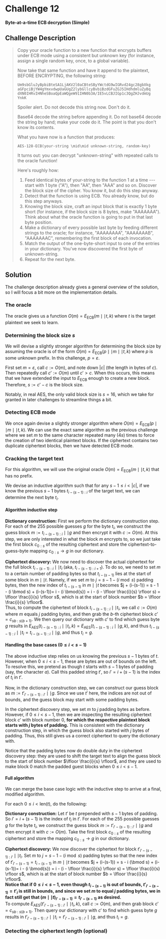 # Challenge 12

**Byte-at-a-time ECB decryption (Simple)**

## Challenge Description

> Copy your oracle function to a new function that encrypts buffers under ECB mode using a consistent but unknown key (for instance, assign a single random key, once, to a global variable).
> 
> Now take that same function and have it append to the plaintext, BEFORE ENCRYPTING, the following string:
> 
> ```
> Um9sbGluJyBpbiBteSA1LjAKV2l0aCBteSByYWctdG9wIGRvd24gc28gbXkg
> aGFpciBjYW4gYmxvdwpUaGUgZ2lybGllcyBvbiBzdGFuZGJ5IHdhdmluZyBq
> dXN0IHRvIHNheSBoaQpEaWQgeW91IHN0b3A/IE5vLCBJIGp1c3QgZHJvdmUg
> YnkK
> ```
>
> Spoiler alert.
> Do not decode this string now. Don't do it.
> 
> Base64 decode the string before appending it. Do not base64 decode the string by hand; make your code do it. The point is that you don't know its contents.
> 
> What you have now is a function that produces:
> 
> `AES-128-ECB(your-string \mid\mid unknown-string, random-key)`
>
> It turns out: you can decrypt "unknown-string" with repeated calls to the oracle function!
> 
> Here's roughly how:
> 
> 1. Feed identical bytes of your-string to the function 1 at a time --- start with 1 byte ("A"), then "AA", then "AAA" and so on. Discover the block size of the cipher. You know it, but do this step anyway.
> 2. Detect that the function is using ECB. You already know, but do this step anyways.
> 3. Knowing the block size, craft an input block that is exactly 1 byte short (for instance, if the block size is 8 bytes, make "AAAAAAA"). Think about what the oracle function is going to put in that last byte position.
> 4. Make a dictionary of every possible last byte by feeding different strings to the oracle; for instance, "AAAAAAAA", "AAAAAAAB", "AAAAAAAC", remembering the first block of each invocation.
> 5. Match the output of the one-byte-short input to one of the entries in your dictionary. You've now discovered the first byte of unknown-string.
> 6. Repeat for the next byte.

## Solution

The challenge description already gives a general overview of the solution, so I will focus a bit more on the implementation details.

### The oracle

The oracle gives us a function $`O(m) = E_\text{ECB}(m \mid\mid t, k)`$ where $`t`$ is the target plaintext we seek to learn.

### Determining the block size $`s`$

We will devise a slightly stronger algorithm for determining the block size by assuming the oracle is of the form $`O(m) = E_\text{ECB}(p \mid\mid m \mid\mid t, k)`$ where $`p`$ is some unknown prefix. In this challenge, $`p = \varepsilon`$.

First set $`m = \varepsilon`$, call $`c := O(m)`$, and note down $`|c|`$ (the length in bytes of $`c`$). Then repeatedly call $`c' := O(m)`$ until $`c' > c`$. When this occurs, this means that we have extended the input to $`E_\text{ECB}`$ enough to create a new block. Therefore, $`s := c' - c`$ is the block size.

Notably, in real AES, the only valid block size is $`s = 16`$, which we take for granted in later challenges to streamline things a bit.

### Detecting ECB mode

We once again devise a slightly stronger algorithm where $`O(m) = E_\text{ECB}(p \mid\mid m \mid\mid t, k)`$. We can use the exact same algorithm as the previous challenge where we set $`m`$ to the same character repeated many ($`4s`$) times to force the creation of two identical plaintext blocks. If the ciphertext contains two duplicate ciphertext blocks, then we have detected ECB mode.

### Cracking the target text

For this algorithm, we will use the original oracle $`O(m) = E_\text{ECB}(m \mid\mid t, k)`$ that has no prefix.

We devise an inductive algorithm such that for any $`s - 1 \leq i < |c|`$, if we know the previous $`s-1`$ bytes $`t_{i-(s-1) ~:~ i}`$ of the target text, we can determine the next byte $`t_i`$.

#### Algorithm inductive step

**Dictionary construction:** First we perform the dictionary construction step. For each of the 255 possible guesses $`g`$ for the byte $`t_i`$, we construct the guess block $`m := t_{i-(s-1) ~:~ i} \mid\mid g`$ and then encrypt it with $`c := O(m)`$. At this step, we are only interested in what the block $`m`$ encrypts to, so we just take the first block $`c_{0:s}`$ of the resulting ciphertext and store the ciphertext-to-guess-byte mapping $`c_{0:s} \to g`$ in our dictionary.

**Ciphertext discovery:** We now need to discover the actual ciphertext for the full block $`t_{i-(s-1) ~:~ i} \mid\mid t_i`$ (aka, $`t_{i-(s-1) ~:~ i+1}`$). To do so, we need to set $`m`$ to a certain number of padding bytes so that $`t_{i-(s-1)}`$ lies at the start of some block in $`m \mid\mid t`$. Namely, if we set $`m`$ to $`j = s - 1 - (i \bmod s)`$ padding bytes, then the new index of $`t_{i-(s-1)}`$ in $`m \mid\mid t`$ becomes $`j + (i-(s-1)) = s - 1 - (i \bmod s) + (i-(s-1))= i - (i \bmod{s}) = i - (i - \lfloor \frac{i}{s} \rfloor s) = \lfloor \frac{i}{s} \rfloor s`$, which is at the start of block number $`b = \lfloor \frac{i}{s} \rfloor`$. \
Thus, to compute the ciphertext of block $`t_{i-(s-1) ~:~ i} \mid\mid t_i`$, we call $`c := O(m)`$ where $`m`$ equals $`j`$ padding bytes, and then grab the $`b`$-th ciphertext block $`c' = c_{s b ~:~ s (b+1)}`$. We then query our dictionary with $`c'`$ to find which guess byte $`g`$ results in $`E_\text{AES}(t_{i-(s-1) ~:~ i} \mid\mid t_i, k) = E_\text{AES}(t_{i-(s-1) ~:~ i} \mid\mid g, k)`$, and thus $`t_{i-(s-1) ~:~ i} \mid\mid t_i = t_{i-(s-1) ~:~ i} \mid\mid g`$, and thus $`t_i = g`$.

#### Handling the base cases ($`0 \leq i < s-1`$)

The above inductive step relies on us knowing the previous $`s-1`$ bytes of $`t`$. However, when $`0 \leq i < s-1`$, these are bytes are out of bounds on the left. To resolve this, we pretend as though $`t`$ starts with $`s-1`$ bytes of padding (say, the character $`a`$). Call this padded string $`t'`$, so $`i' = i + (s-1)`$ is the index of $`t_i`$ in $`t'`$.

Now, in the dictionary construction step, we can construct our guess block as $`m := t'_{i'-(s-1) ~:~ i'} \mid\mid g`$. Since we use $`t'`$ here, the indices are not out of bounds, and the guess block may start with some padding bytes.

In the ciphertext discovery step, we set $`m`$ to $`j`$ padding bytes as before. However, if $`0 \leq i < s-1`$, then we are inspecting the resulting ciphertext block $`c'`$ with block number 0, **for which the respective plaintext block starts with $`j`$ bytes of padding.** This is consistent with the dictionary construction step, in which the guess block also started with $`j`$ bytes of padding. Thus, this still gives us a correct ciphertext to query the dictionary with.

Notice that the padding bytes now do double duty in the ciphertext discovery step: they are used to shift the target text to align the guess block to the start of block number $`\lfloor \frac{i}{s} \rfloor`$, and they are used to make block 0 match the padded guest blocks when $`0 \leq i < s-1`$.

#### Full algorithm

We can merge the base case logic with the inductive step to arrive at a final, modified algorithm.

For each $`0 \leq i < \text{len}(t)`$, do the following:

**Dictionary construction:** Let $`t'`$ be $`t`$ prepended with $`s-1`$ bytes of padding. So $`i' = i + (s-1)`$ is the index of $`t_i`$ in $`t'`$. For each of the 255 possible guesses $`g`$ for the byte $`t_i`$, we construct the guess block $`m := t'_{i'-(s-1) ~:~ i'} \mid\mid g`$ and then encrypt it with $`c := O(m)`$. Take the first block $`c_{0:s}`$ of the resulting ciphertext and store the mapping $`c_{0:s} \to g`$ in our dictionary.

**Ciphertext discovery:** We now discover the ciphertext for block $`t'_{i'-(s-1) ~:~ i'} \mid\mid t_i`$. Set $`m`$ to $`j = s - 1 - (i \bmod s)`$ padding bytes so that the new index of $`t'_{i'-(s-1)} = t_{i-(s-1)}`$ in $`m \mid\mid t`$ becomes $`j + (i-(s-1)) = s - i (\bmod s) + (i-(s-1))= i - (i \bmod{s}) = i - (i - \lfloor \frac{i}{s} \rfloor s) = \lfloor \frac{i}{s} \rfloor s`$, which is at the start of block number $`b = \lfloor \frac{i}{s} \rfloor`$. \
**Notice that if $`0 \leq i < s-1`$, even though $`t_{i-(s-1)}`$ is out of bounds, $`t'_{i'-(s-1)} = t'_{i}`$ is still in bounds, and since we set $`m`$ to equal $`j`$ padding bytes, we in fact still get that $`(m \mid\mid t)_{i'-(s-1)} = t_{i'-(s-1)}`$ as desired.** \
To compute $`E_\text{AES}(t'_{i'-(s-1) ~:~ i'} \mid\mid t_i, k)`$, call $`c := O(m)`$, and then grab block $`c' = c_{s b ~:~ s (b+1)}`$. Then query our dictionary with $`c'`$ to find which guess byte $`g`$ results in $`t'_{i'-(s-1) ~:~ i'} \mid\mid t_i = t'_{i'-(s-1) ~:~ i'} \mid\mid g`$, and thus $`t_i = g`$.

### Detecting the ciphertext length (optional)

